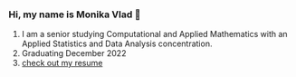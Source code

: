 ### Hi, my name is Monika Vlad 👋
1. I am a senior studying Computational and Applied Mathematics with an Applied Statistics and Data Analysis concentration. 
2. Graduating December 2022
3. [check out my resume](https://github.com/monikavlad/monikavlad/blob/main/VLAD.RESUME.pdf)
